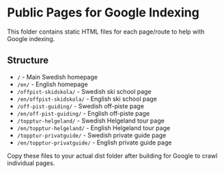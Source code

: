 # Public Pages for Google Indexing

This folder contains static HTML files for each page/route to help with Google indexing.

## Structure
- `/` - Main Swedish homepage
- `/en/` - English homepage  
- `/offpist-skidskola/` - Swedish ski school page
- `/en/offpist-skidskola/` - English ski school page
- `/off-pist-guiding/` - Swedish off-piste page
- `/en/off-pist-guiding/` - English off-piste page
- `/topptur-helgeland/` - Swedish Helgeland tour page
- `/en/topptur-helgeland/` - English Helgeland tour page
- `/topptur-privatguide/` - Swedish private guide page
- `/en/topptur-privatguide/` - English private guide page

Copy these files to your actual dist folder after building for Google to crawl individual pages.
